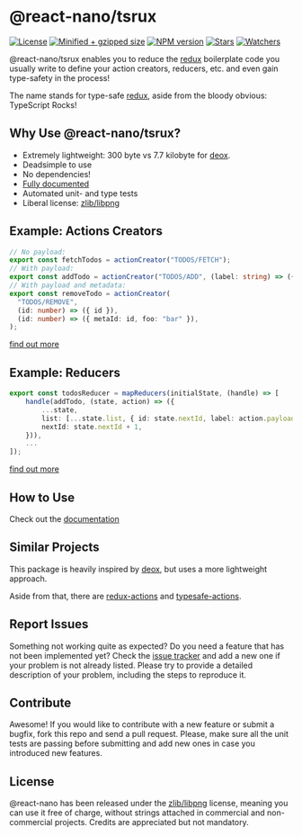 # @react-nano/tsrux

[![License](https://flat.badgen.net/github/license/lusito/react-nano?icon=github)](https://github.com/Lusito/react-nano/blob/master/LICENSE)
[![Minified + gzipped size](https://flat.badgen.net/bundlephobia/minzip/@react-nano/tsrux?icon=dockbit)](https://bundlephobia.com/result?p=@react-nano/tsrux)
[![NPM version](https://flat.badgen.net/npm/v/@react-nano/tsrux?icon=npm)](https://www.npmjs.com/package/@react-nano/tsrux)
[![Stars](https://flat.badgen.net/github/stars/lusito/react-nano?icon=github)](https://github.com/lusito/react-nano)
[![Watchers](https://flat.badgen.net/github/watchers/lusito/react-nano?icon=github)](https://github.com/lusito/react-nano)

@react-nano/tsrux enables you to reduce the [redux](https://redux.js.org/) boilerplate code you usually write to define your action creators, reducers, etc. and even gain type-safety in the process!

The name stands for type-safe [redux](https://redux.js.org/), aside from the bloody obvious: TypeScript Rocks!

## Why Use @react-nano/tsrux?

- Extremely lightweight: 300 byte vs 7.7 kilobyte for [deox](https://bundlephobia.com/result?p=deox).
- Deadsimple to use
- No dependencies!
- [Fully documented](https://lusito.github.io/react-nano/tsrux/setup.html)
- Automated unit- and type tests
- Liberal license: [zlib/libpng](https://github.com/Lusito/react-nano/blob/master/LICENSE)

## Example: Actions Creators

```typescript
// No payload:
export const fetchTodos = actionCreator("TODOS/FETCH");
// With payload:
export const addTodo = actionCreator("TODOS/ADD", (label: string) => ({ label }));
// With payload and metadata:
export const removeTodo = actionCreator(
  "TODOS/REMOVE",
  (id: number) => ({ id }),
  (id: number) => ({ metaId: id, foo: "bar" }),
);
```

[find out more](https://lusito.github.io/react-nano/tsrux/action-creators.html)

## Example: Reducers

```typescript
export const todosReducer = mapReducers(initialState, (handle) => [
    handle(addTodo, (state, action) => ({
        ...state,
        list: [...state.list, { id: state.nextId, label: action.payload.label, checked: false }],
        nextId: state.nextId + 1,
    })),
    ...
]);
```

[find out more](https://lusito.github.io/react-nano/tsrux/reducers.html)

## How to Use

Check out the [documentation](https://lusito.github.io/react-nano/tsrux/setup.html)

## Similar Projects

This package is heavily inspired by [deox](https://github.com/thebrodmann/deox), but uses a more lightweight approach.

Aside from that, there are [redux-actions](https://github.com/redux-utilities/redux-actions) and [typesafe-actions](https://github.com/piotrwitek/typesafe-actions).

## Report Issues

Something not working quite as expected? Do you need a feature that has not been implemented yet? Check the [issue tracker](https://github.com/Lusito/react-nano/issues) and add a new one if your problem is not already listed. Please try to provide a detailed description of your problem, including the steps to reproduce it.

## Contribute

Awesome! If you would like to contribute with a new feature or submit a bugfix, fork this repo and send a pull request. Please, make sure all the unit tests are passing before submitting and add new ones in case you introduced new features.

## License

@react-nano has been released under the [zlib/libpng](https://github.com/Lusito/react-nano/blob/master/LICENSE) license, meaning you
can use it free of charge, without strings attached in commercial and non-commercial projects. Credits are appreciated but not mandatory.
